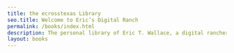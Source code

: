 ```yaml
---
title: the ecrosstexas Library
seo.title: Welcome to Eric’s Digital Ranch
permalink: /books/index.html
description: The personal library of Eric T. Wallace, a digital rancher in Plano, Texas.
layout: books
---
```

